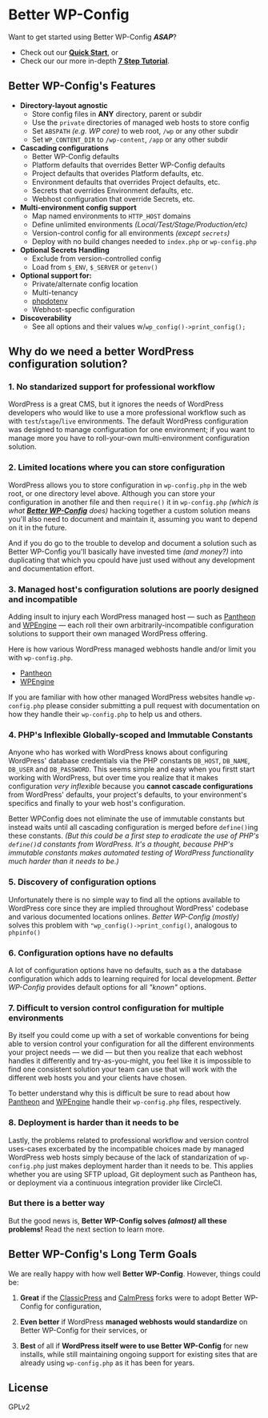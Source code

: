 # Better WP-Config

Want to get started using Better WP-Config _**ASAP**_?
- Check out our [**Quick Start**](https://github.com/wplib/better-wp-config/blob/master/quick-start.md), or 
- Check our our more in-depth [**7 Step Tutorial**](https://github.com/wplib/better-wp-config/blob/master/tutorial.md).

## Better WP-Config's Features

- **Directory-layout agnostic**
  - Store config files in **ANY** directory, parent or subdir
  - Use the `private` directories of managed web hosts to store config 
  - Set `ABSPATH` _(e.g. WP core)_ to web root, `/wp` or any other subdir
  - Set `WP_CONTENT_DIR` to `/wp-content`, `/app` or any other subdir
- **Cascading configurations**
  - Better WP-Config defaults
  - Platform defaults that overrides Better WP-Config defaults 
  - Project defaults that overides Platform defaults, etc.
  - Environment defaults that overrides Project defaults, etc.
  - Secrets that overrides Environment defaults, etc.
  - Webhost configuration that override Secrets, etc.
- **Multi-environment config support**
  - Map named environments to `HTTP_HOST` domains
  - Define unlimited environments _(Local/Test/Stage/Production/etc)_
  - Version-control config for all environments _(except `secrets`)_
  - Deploy with no build changes needed to `index.php` or `wp-config.php`
- **Optional Secrets Handling**
  - Exclude from version-controlled config
  - Load from `$_ENV`, `$_SERVER` or `getenv()`
- **Optional support for:**
  - Private/alternate config location
  - Multi-tenancy
  - [phpdotenv](https://github.com/vlucas/phpdotenv) 
  - Webhost-specfic configuration 
- **Discoverability**
  - See all options and their values w/`wp_config()->print_config();`
  
  
## Why do we need a better WordPress configuration solution?

### 1. No standarized support for professional workflow 
WordPress is a great CMS, but it ignores the needs of WordPress developers who would like to use a more professional workflow such as with `test`/`stage`/`live` environments. The default WordPress configuration was designed to manage configuration for one environment; if you want to manage more you have to roll-your-own multi-environment configuration solution.

### 2. Limited locations where you can store configuration
WordPress allows you to store configuration in `wp-config.php` in the web root, or one directory level above. Although you can store your configuration in another file and then `require()` it in `wp-config.php` _(which is what [**Better WP-Config**](https://github.com/wplib/better-wp-config) does)_ hacking together a custom solution means you'll also need to document and maintain it, assuming you want to depend on it in the future. 

And if you do go to the trouble to develop and document a solution such as Better WP-Config you'll basically have invested time _(and money?)_ into duplicating that which you cpould have just used without any development and documentation effort.

### 3. Managed host's configuration solutions are poorly designed and incompatible

Adding insult to injury each WordPress managed host &mdash; such as [Pantheon](https://pantheon.io/) and [WPEngine](https://wpengine.com/) &mdash; each roll their own arbitrarily-incompatible configuration solutions to support their own managed WordPress offering.

Here is how various WordPress managed webhosts handle and/or limit you with `wp-config.php`. 

- [Pantheon](pantheon.md)
- [WPEngine](wpengine.md)

If you are familiar with how other managed WordPress websites handle `wp-config.php` please consider submitting a pull request with documentation on how they handle their `wp-config.php` to help us and others.

### 4. PHP's Inflexible Globally-scoped and Immutable Constants 
Anyone who has worked with WordPress knows about configuring WordPress' database credentials via the PHP constants `DB_HOST`, `DB_NAME`, `DB_USER` and `DB_PASSWORD`. This seems simple and easy when you firstt start working with WordPress, but over time you realize that it makes configuration _very inflexible_ because you **cannot cascade configurations** from WordPress' defaults, your project's defaults, to your environment's specifics and finally to your web host's configuration.

Better WPConfig does not eliminate the use of immutable constants but instead waits until all cascading configuration is merged before `define()`ing these constants.  _(But this could be a first step to eradicate the use of PHP's `define()`d constants from WordPress. It's a thought, because PHP's immutable constants makes automated testing of WordPress functionality much harder than it needs to be.)_

### 5. Discovery of configuration options
Unfortunately there is no simple way to find all the options available to WordPress core since they are implied throughout WordPress' codebase and various documented locations onlines.  _Better WP-Config_ _(mostly)_ solves this problem with `"wp_config()->print_config()`, analogous to `phpinfo()`

### 6. Configuration options have no defaults
A lot of configuration options have no defaults, such as a the database configuration which adds to learning required for local development.  _Better WP-Config_ provides default options for all _"known"_ options. 

### 7. Difficult to version control configuration for multiple environments
By itself you could come up with a set of workable conventions for being able to version control your configuration for all the different environments your project needs &mdash; we did &mdash; but then you realize that each webhost handles it differently and try-as-you-might, you feel like it is impossible to find one consistent solution your team can use that will work with the different web hosts you and your clients have chosen.  

To better understand why this is difficult be sure to read about how [Pantheon](pantheon.md) and [WPEngine](wpengine.md)  handle their `wp-config.php` files, respectively.

### 8. Deployment is harder than it needs to be
Lastly, the problems related to professional workflow and version control uses-cases excerbated by the incompatible choices made by managed WordPress web hosts simply because of the lack of standarization of `wp-config.php` 
just makes deployment harder than it needs to be. This applies whether you are using SFTP upload, Git deployment such as Pantheon has, or deployment via a continuous integration provider like CircleCI.

### But there is a better way
But the good news is, **Better WP-Config solves _(almost)_ all these problems!**  Read the next section to learn more.

## Better WP-Config's Long Term Goals
We are really happy with how well **Better WP-Config**. However, things could be:

1. **Great** if the [ClassicPress](https://www.classicpress.net/) and [CalmPress](https://calmpress.org/) forks were to adopt Better WP-Config for configuration, 

1. **Even better** if WordPress **managed webhosts would standardize** on Better WP-Config for their services, or 

2. **Best** of all if **WordPress itself were to use Better WP-Config** for new installs, while still maintaining ongoing support for existing sites that are already using `wp-config.php` as it has been for years.

## License
GPLv2
